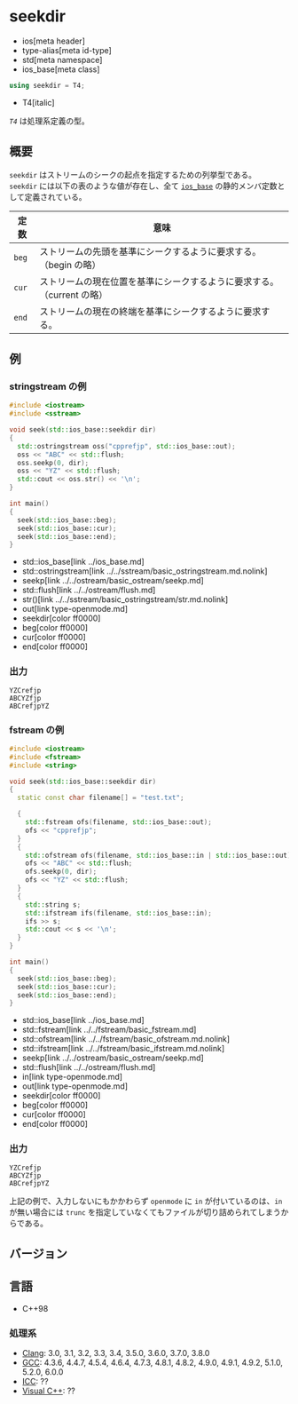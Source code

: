 # seekdir
* ios[meta header]
* type-alias[meta id-type]
* std[meta namespace]
* ios_base[meta class]

```cpp
using seekdir = T4;
```
* T4[italic]

*`T4`* は処理系定義の型。

## 概要
`seekdir` はストリームのシークの起点を指定するための列挙型である。  
`seekdir` には以下の表のような値が存在し、全て [`ios_base`](../ios_base.md) の静的メンバ定数として定義されている。

| 定数 | 意味 |
|------|----------------------|
| `beg` | ストリームの先頭を基準にシークするように要求する。（begin の略） |
| `cur` | ストリームの現在位置を基準にシークするように要求する。（current の略） |
| `end` | ストリームの現在の終端を基準にシークするように要求する。 |


## 例
### stringstream の例
```cpp
#include <iostream>
#include <sstream>

void seek(std::ios_base::seekdir dir)
{
  std::ostringstream oss("cpprefjp", std::ios_base::out);
  oss << "ABC" << std::flush;
  oss.seekp(0, dir);
  oss << "YZ" << std::flush;
  std::cout << oss.str() << '\n';
}

int main()
{
  seek(std::ios_base::beg);
  seek(std::ios_base::cur);
  seek(std::ios_base::end);
}
```
* std::ios_base[link ../ios_base.md]
* std::ostringstream[link ../../sstream/basic_ostringstream.md.nolink]
* seekp[link ../../ostream/basic_ostream/seekp.md]
* std::flush[link ../../ostream/flush.md]
* str()[link ../../sstream/basic_ostringstream/str.md.nolink]
* out[link type-openmode.md]
* seekdir[color ff0000]
* beg[color ff0000]
* cur[color ff0000]
* end[color ff0000]

### 出力
```
YZCrefjp
ABCYZfjp
ABCrefjpYZ
```

### fstream の例
```cpp
#include <iostream>
#include <fstream>
#include <string>

void seek(std::ios_base::seekdir dir)
{
  static const char filename[] = "test.txt";

  {
    std::fstream ofs(filename, std::ios_base::out);
    ofs << "cpprefjp";
  }
  {
    std::ofstream ofs(filename, std::ios_base::in | std::ios_base::out);
    ofs << "ABC" << std::flush;
    ofs.seekp(0, dir);
    ofs << "YZ" << std::flush;
  }
  {
    std::string s;
    std::ifstream ifs(filename, std::ios_base::in);
    ifs >> s;
    std::cout << s << '\n';
  }
}

int main()
{
  seek(std::ios_base::beg);
  seek(std::ios_base::cur);
  seek(std::ios_base::end);
}
```
* std::ios_base[link ../ios_base.md]
* std::fstream[link ../../fstream/basic_fstream.md]
* std::ofstream[link ../../fstream/basic_ofstream.md.nolink]
* std::ifstream[link ../../fstream/basic_ifstream.md.nolink]
* seekp[link ../../ostream/basic_ostream/seekp.md]
* std::flush[link ../../ostream/flush.md]
* in[link type-openmode.md]
* out[link type-openmode.md]
* seekdir[color ff0000]
* beg[color ff0000]
* cur[color ff0000]
* end[color ff0000]

### 出力
```
YZCrefjp
ABCYZfjp
ABCrefjpYZ
```

上記の例で、入力しないにもかかわらず `openmode` に `in` が付いているのは、`in` が無い場合には `trunc` を指定していなくてもファイルが切り詰められてしまうからである。

## バージョン
## 言語
- C++98

### 処理系
- [Clang](/implementation.md#clang): 3.0, 3.1, 3.2, 3.3, 3.4, 3.5.0, 3.6.0, 3.7.0, 3.8.0
- [GCC](/implementation.md#gcc): 4.3.6, 4.4.7, 4.5.4, 4.6.4, 4.7.3, 4.8.1, 4.8.2, 4.9.0, 4.9.1, 4.9.2, 5.1.0, 5.2.0, 6.0.0
- [ICC](/implementation.md#icc): ??
- [Visual C++](/implementation.md#visual_cpp): ??
